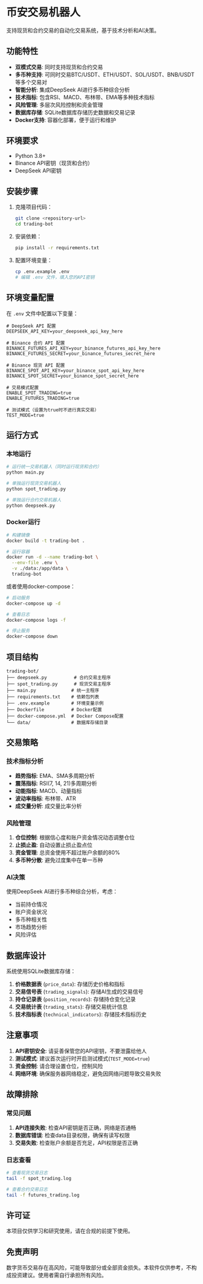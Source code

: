 # 币安交易机器人

支持现货和合约交易的自动化交易系统，基于技术分析和AI决策。

## 功能特性

- **双模式交易**: 同时支持现货和合约交易
- **多币种支持**: 可同时交易BTC/USDT、ETH/USDT、SOL/USDT、BNB/USDT等多个交易对
- **智能分析**: 集成DeepSeek AI进行多币种综合分析
- **技术指标**: 包含RSI、MACD、布林带、EMA等多种技术指标
- **风险管理**: 多层次风险控制和资金管理
- **数据库存储**: SQLite数据库存储历史数据和交易记录
- **Docker支持**: 容器化部署，便于运行和维护

## 环境要求

- Python 3.8+
- Binance API密钥（现货和合约）
- DeepSeek API密钥

## 安装步骤

1. 克隆项目代码：
   ```bash
   git clone <repository-url>
   cd trading-bot
   ```

2. 安装依赖：
   ```bash
   pip install -r requirements.txt
   ```

3. 配置环境变量：
   ```bash
   cp .env.example .env
   # 编辑 .env 文件，填入您的API密钥
   ```

## 环境变量配置

在 `.env` 文件中配置以下变量：

```env
# DeepSeek API 配置
DEEPSEEK_API_KEY=your_deepseek_api_key_here

# Binance 合约 API 配置
BINANCE_FUTURES_API_KEY=your_binance_futures_api_key_here
BINANCE_FUTURES_SECRET=your_binance_futures_secret_here

# Binance 现货 API 配置
BINANCE_SPOT_API_KEY=your_binance_spot_api_key_here
BINANCE_SPOT_SECRET=your_binance_spot_secret_here

# 交易模式配置
ENABLE_SPOT_TRADING=true
ENABLE_FUTURES_TRADING=true

# 测试模式（设置为true时不进行真实交易）
TEST_MODE=true
```

## 运行方式

### 本地运行

```bash
# 运行统一交易机器人（同时运行现货和合约）
python main.py

# 单独运行现货交易机器人
python spot_trading.py

# 单独运行合约交易机器人
python deepseek.py
```

### Docker运行

```bash
# 构建镜像
docker build -t trading-bot .

# 运行容器
docker run -d --name trading-bot \
  --env-file .env \
  -v ./data:/app/data \
  trading-bot
```

或者使用docker-compose：

```bash
# 启动服务
docker-compose up -d

# 查看日志
docker-compose logs -f

# 停止服务
docker-compose down
```

## 项目结构

```
trading-bot/
├── deepseek.py          # 合约交易主程序
├── spot_trading.py      # 现货交易主程序
├── main.py             # 统一主程序
├── requirements.txt    # 依赖包列表
├── .env.example        # 环境变量示例
├── Dockerfile          # Docker配置
├── docker-compose.yml  # Docker Compose配置
└── data/               # 数据库存储目录
```

## 交易策略

### 技术指标分析

- **趋势指标**: EMA、SMA多周期分析
- **震荡指标**: RSI(7, 14, 21)多周期分析
- **动能指标**: MACD、动量指标
- **波动率指标**: 布林带、ATR
- **成交量分析**: 成交量比率分析

### 风险管理

1. **仓位控制**: 根据信心度和账户资金情况动态调整仓位
2. **止损止盈**: 自动设置止损止盈点位
3. **资金管理**: 总资金使用不超过账户余额的80%
4. **多币种分散**: 避免过度集中在单一币种

### AI决策

使用DeepSeek AI进行多币种综合分析，考虑：
- 当前持仓情况
- 账户资金状况
- 多币种相关性
- 市场趋势分析
- 风险评估

## 数据库设计

系统使用SQLite数据库存储：

1. **价格数据表** (`price_data`): 存储历史价格和指标
2. **交易信号表** (`trading_signals`): 存储AI生成的交易信号
3. **持仓记录表** (`position_records`): 存储持仓变化记录
4. **交易统计表** (`trading_stats`): 存储交易统计信息
5. **技术指标表** (`technical_indicators`): 存储技术指标历史

## 注意事项

1. **API密钥安全**: 请妥善保管您的API密钥，不要泄露给他人
2. **测试模式**: 建议首次运行时开启测试模式(`TEST_MODE=true`)
3. **资金控制**: 请合理设置仓位，控制风险
4. **网络环境**: 确保服务器网络稳定，避免因网络问题导致交易失败

## 故障排除

### 常见问题

1. **API连接失败**: 检查API密钥是否正确，网络是否通畅
2. **数据库错误**: 检查data目录权限，确保有读写权限
3. **交易失败**: 检查账户余额是否充足，API权限是否正确

### 日志查看

```bash
# 查看现货交易日志
tail -f spot_trading.log

# 查看合约交易日志
tail -f futures_trading.log
```

## 许可证

本项目仅供学习和研究使用，请在合规的前提下使用。

## 免责声明

数字货币交易存在高风险，可能导致部分或全部资金损失。本软件仅供参考，不构成投资建议。使用者需自行承担所有风险。
